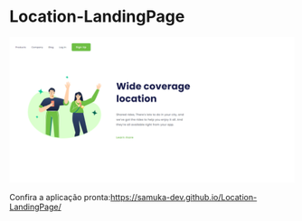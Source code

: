 # Location-LandingPage

<img src="https://github.com/samuka-dev/Location-LandingPage/blob/master/assets/desktop.png?raw=true" />

Confira a aplicação pronta:https://samuka-dev.github.io/Location-LandingPage/
